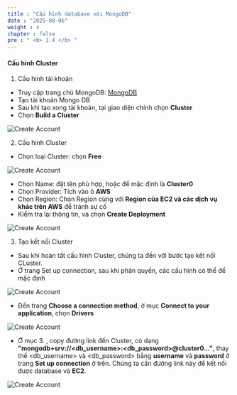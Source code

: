 ```yaml
---
title : "Cấu hình database với MongoDB"
date : "2025-08-06"
weight : 4
chapter : false
pre : " <b> 1.4 </b> "
---
```


#### Cấu hình Cluster

1. Cấu hình tài khoản

- Truy cập trang chủ MongoDB: [MongoDB](https://account.mongodb.com/)
- Tạo tài khoản Mongo DB
- Sau khi tạo xong tài khoản, tại giao diện chính chọn **Cluster**
- Chọn **Build a Cluster**

![Create Account](/NestJS-AWS-workshop/images/1/DB.PNG)

2. Cấu hình Cluster

- Chọn loại Cluster: chọn **Free**

![Create Account](/NestJS-AWS-workshop/images/1/DB1.PNG)

- Chọn Name: đặt tên phù hợp, hoặc để mặc định là **Cluster0**
- Chọn Provider: Tích vào ô **AWS**
- Chọn Region: Chọn Region cùng với **Region của EC2 và các dịch vụ khác trên AWS** để tránh sự cố
- Kiểm tra lại thông tin, và chọn **Create Deployment**

![Create Account](/NestJS-AWS-workshop/images/1/DB2.PNG)

3. Tạo kết nối Cluster

- Sau khi hoàn tất cấu hình Cluster, chúng ta đến với bước tạo kết nối CLuster.
- Ở trang Set up connection, sau khi phân quyền, các cấu hình có thể để mặc định

![Create Account](/NestJS-AWS-workshop/images/1/DB3.png)

- Đến trang **Choose a connection method**, ở mục **Connect to your application**, chọn **Drivers**

![Create Account](/NestJS-AWS-workshop/images/1/DB4.png)

- Ở mục 3. , copy đường link đến Cluster, có dạng **"mongodb+srv://<db_username>:<db_password>@cluster0..."**, thay thế <db_username> và <db_password> bằng **username** và **password** ở trang **Set up connection** ở trên. Chúng ta cần đường link này để kết nối được database và **EC2**.

![Create Account](/NestJS-AWS-workshop/images/1/DB5.png)


